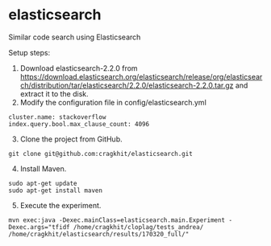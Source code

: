 # elasticsearch
Similar code search using Elasticsearch

Setup steps:
1. Download elasticsearch-2.2.0 from https://download.elasticsearch.org/elasticsearch/release/org/elasticsearch/distribution/tar/elasticsearch/2.2.0/elasticsearch-2.2.0.tar.gz and extract it to the disk.
2. Modify the configuration file in config/elasticsearch.yml
```
cluster.name: stackoverflow
index.query.bool.max_clause_count: 4096
```
3. Clone the project from GitHub.
```
git clone git@github.com:cragkhit/elasticsearch.git
```
4. Install Maven.
```
sudo apt-get update
sudo apt-get install maven
```
5. Execute the experiment.
```
mvn exec:java -Dexec.mainClass=elasticsearch.main.Experiment -Dexec.args="tfidf /home/cragkhit/cloplag/tests_andrea/ /home/cragkhit/elasticsearch/results/170320_full/"
```
